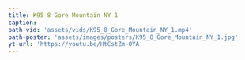 ```yaml
---
title: K95 8 Gore Mountain NY 1
caption:
path-vid: 'assets/vids/K95_8_Gore_Mountain_NY_1.mp4'
path-poster: 'assets/images/posters/K95_8_Gore_Mountain_NY_1.jpg'
yt-url: 'https://youtu.be/HtCstZm-0YA'
---
```


